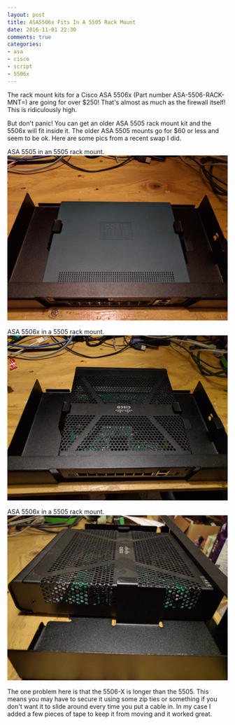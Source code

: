 ```yaml
---
layout: post
title: ASA5506x Fits In A 5505 Rack Mount
date: 2016-11-01 22:30
comments: true
categories:
- asa
- cisco
- script
- 5506x
---
```

The rack mount kits for a Cisco ASA 5506x (Part number ASA-5506-RACK-MNT=) are going for over $250! That's almost as much as the firewall itself! This is ridiculously high. 

But don't panic! You can get an older ASA 5505 rack mount kit and the 5506x will fit inside it. The older ASA 5505 mounts go for $60 or less and seem to be ok. Here are some pics from a recent swap I did.

ASA 5505 in an 5505 rack mount.
![](/images/asarack1.jpg)

ASA 5506x in a 5505 rack mount.
![](/images/asarack2.jpg)

ASA 5506x in a 5505 rack mount.
![](/images/asarack3.jpg)

The one problem here is that the 5506-X is longer than the 5505. This means you may have to secure it using some zip ties or something if you don't want it to slide around every time you put a cable in. In my case I added a few pieces of tape to keep it from moving and it worked great.
